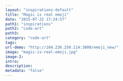 ```yaml
---
layout: "inspirations-default"
title: "Magic is real emoji"
date: "2015-07-22 17:24:57"
path1: "inspirations"
path2: "code-art"
path3:
category: "code-art"
tags:
url-demo: "http://104.236.250.114:3000/emoji_new/"
image: "magic-is-real-emoji.jpg"
image-2:
intro:
description:
metadata: "false"
---
```

